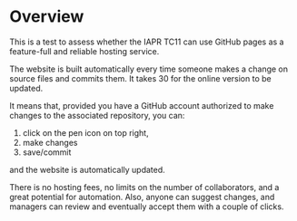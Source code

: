 # Overview

This is a test to assess whether the IAPR TC11 can use GitHub pages as a feature-full and reliable hosting service.

The website is built automatically every time someone makes a change on source files and commits them. It takes 30 for the online version to be updated.

It means that, provided you have a GitHub account authorized to make changes to the associated repository, you can:

1. click on the pen icon on top right,
2. make changes
3. save/commit

and the website is automatically updated.

There is no hosting fees, no limits on the number of collaborators, and a great potential for automation.
Also, anyone can suggest changes, and managers can review and eventually accept them with a couple of clicks.
